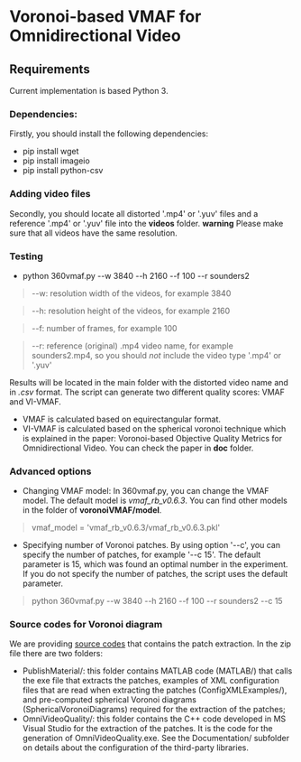 # Voronoi-based VMAF for Omnidirectional Video

## Requirements
Current implementation is based Python 3.

### Dependencies: 

Firstly, you should install the following dependencies:

* pip install wget
* pip install imageio
* pip install python-csv

### Adding video files

Secondly, you should locate all distorted '.mp4' or '.yuv' files and a reference '.mp4' or '.yuv' file into the __videos__ folder.
__warning__ Please make sure that all videos have the same resolution.

### Testing

* python 360vmaf.py --w 3840 --h 2160 --f 100 --r sounders2

> --w: resolution width of the videos, for example 3840

> --h: resolution height of the videos, for example 2160

> --f: number of frames, for example 100

> --r: reference (original) .mp4 video name, for example sounders2.mp4, so you should *not* include the video type '.mp4' or '.yuv'

Results will be located in the main folder with the distorted video name and in *.csv* format. The script can generate two different quality scores: VMAF and VI-VMAF.
* VMAF is calculated based on equirectangular format.
* VI-VMAF is calculated based on the spherical voronoi technique which is explained in the paper: Voronoi-based Objective Quality Metrics for Omnidirectional Video. 
You can check the paper in __doc__ folder.


### Advanced options

* Changing VMAF model: In 360vmaf.py, you can change the VMAF model. The default model is *vmaf_rb_v0.6.3*. 
You can find other models in the folder of __voronoiVMAF/model__.

> vmaf_model      =  'vmaf_rb_v0.6.3/vmaf_rb_v0.6.3.pkl'

* Specifying number of Voronoi patches. By using option '--c', you can specify the number of patches, for example '--c 15'. 
The default parameter is 15, which was found an optimal number in the experiment. 
If you do not specify the number of patches, the script uses the default parameter. 

> python 360vmaf.py --w 3840 --h 2160 --f 100 --r sounders2 --c 15


### Source codes for Voronoi diagram

We are providing [source codes](https://drive.google.com/file/d/1ZhJIzCc9tHQk-U4WM8U6ylTfkzjbFrj1/view) that contains the patch extraction. In the zip file there are two folders:
- PublishMaterial/: this folder contains MATLAB code (MATLAB/) that calls the exe file that extracts the patches, examples of XML configuration files that are read when extracting the patches (ConfigXMLExamples/), and pre-computed spherical Voronoi diagrams (SphericalVoronoiDiagrams) required for the extraction of the patches;
- OmniVideoQuality/: this folder contains the C++ code developed in MS Visual Studio for the extraction of the patches. It is the code for the generation of OmniVideoQuality.exe. See the Documentation/ subfolder on details about the configuration of the third-party libraries.

